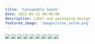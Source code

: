 ```yaml
---
title: 'Consumable Goods'
date: 2022-05-22 00:00:00
description: Label and packaging design
featured_image: 'images/sine_serum.png'
---
```


<div class="gallery" data-columns="3">
	<img src="/images/dippsterz.png">
	<img src="/images/dippsterz_tropical.jpg">
	<img src="/images/sine_serum.png">
	<img src="/images/freely-bottle.JPG">
     	<img src="/images/JoyRide_coldbrew.webp">
	<img src="/images/serene_sage.jpg">
	<img src="/images/basil.jpg">
	<img src="/images/RedEye.webp">
	<img src="/images/bud_bloom_box2.jpg">	

</div>
